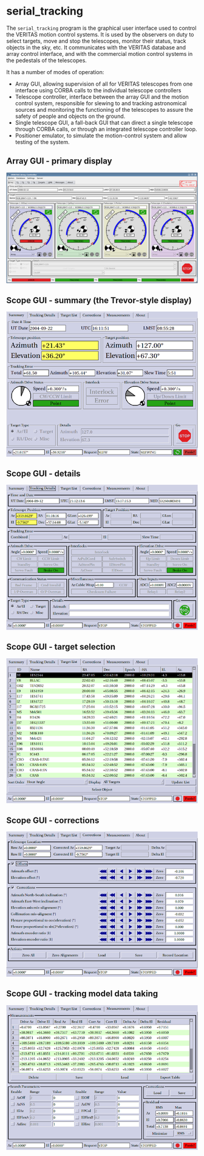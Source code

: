 # serial_tracking

The `serial_tracking` program is the graphical user interface used to control the VERITAS motion control systems. 
It is used by the observers on duty to select targets, move and stop the telescopes, monitor their status, track 
objects in the sky, etc. It communicates with the VERITAS database and array control interface, and with the
commercial motion control systems in the pedestals of the telescopes.

It has a number of modes of operation:

- Array GUI, allowing supervision of all for VERITAS telescopes from one interface using CORBA calls to the
  individual telescope controllers
- Telescope controller, interface between the array GUI and the motion control system, responsible for slewing
  to and tracking astronomical sources and monitoring the functioning of the telescopes to assure the safety
  of people and objects on the ground.
- Single telescope GUI, a fall-back GUI that can direct a single telescope through CORBA calls, or through
  an integrated telescope controller loop.
- Positioner emulator, to simulate the motion-control system and allow testing of the system.

## Array GUI - primary display ##

![Array interface](https://github.com/sfegan/serial_tracking/blob/main/VTracking/Doc/tucson_techtalk/array_gui.png?raw=true)

## Scope GUI - summary (the Trevor-style display) ##

![Scope summary](https://github.com/sfegan/serial_tracking/blob/main/VTracking/Doc/graphics/screen_summary.png?raw=true)

## Scope GUI - details ##

![Scope details](https://github.com/sfegan/serial_tracking/blob/main/VTracking/Doc/graphics/screen_details.png?raw=true)

## Scope GUI - target selection ##

![Target selection](https://github.com/sfegan/serial_tracking/blob/main/VTracking/Doc/graphics/screen_targets.png?raw=true)

## Scope GUI - corrections ##

![Pointing corrections](https://github.com/sfegan/serial_tracking/blob/main/VTracking/Doc/graphics/screen_corrections.png?raw=true)

## Scope GUI - tracking model data taking ##

![Pointing corrections](https://github.com/sfegan/serial_tracking/blob/main/VTracking/Doc/graphics/screen_measurements.png?raw=true)
